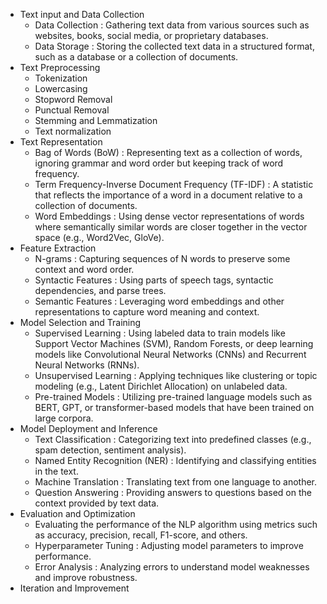 - Text input and Data Collection
	- Data Collection : Gathering text data from various sources such as websites, books, social media, or proprietary databases.
	- Data Storage : Storing the collected text data in a structured format, such as a database or a collection of documents.
- Text Preprocessing
	- Tokenization
	- Lowercasing
	- Stopword Removal
	- Punctual Removal
	- Stemming and Lemmatization
	- Text normalization
- Text Representation
	- Bag of Words (BoW) : Representing text as a collection of words, ignoring grammar and word order but keeping track of word frequency.
	- Term Frequency-Inverse Document Frequency (TF-IDF) : A statistic that reflects the importance of a word in a document relative to a collection of documents.
	- Word Embeddings : Using dense vector representations of words where semantically similar words are closer together in the vector space (e.g., Word2Vec, GloVe).
- Feature Extraction
	- N-grams : Capturing sequences of N words to preserve some context and word order.
	- Syntactic Features : Using parts of speech tags, syntactic dependencies, and parse trees.
	- Semantic Features : Leveraging word embeddings and other representations to capture word meaning and context.
- Model Selection and Training
	- Supervised Learning : Using labeled data to train models like Support Vector Machines (SVM), Random Forests, or deep learning models like Convolutional Neural Networks (CNNs) and Recurrent Neural Networks (RNNs).
	- Unsupervised Learning : Applying techniques like clustering or topic modeling (e.g., Latent Dirichlet Allocation) on unlabeled data.
	- Pre-trained Models : Utilizing pre-trained language models such as BERT, GPT, or transformer-based models that have been trained on large corpora.
- Model Deployment and Inference
	- Text Classification : Categorizing text into predefined classes (e.g., spam detection, sentiment analysis).
	- Named Entity Recognition (NER) : Identifying and classifying entities in the text.
	- Machine Translation : Translating text from one language to another.
	- Question Answering : Providing answers to questions based on the context provided by text data.
- Evaluation and Optimization
	- Evaluating the performance of the NLP algorithm using metrics such as accuracy, precision, recall, F1-score, and others.
	- Hyperparameter Tuning : Adjusting model parameters to improve performance.
	- Error Analysis : Analyzing errors to understand model weaknesses and improve robustness.
- Iteration and Improvement